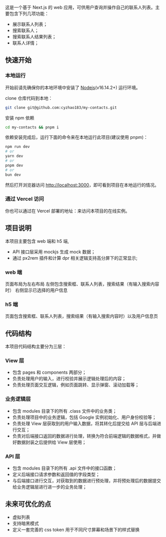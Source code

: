 这是一个基于 Next.js 的 web 应用，可供用户查询并操作自己的联系人列表。主要包含下列几项功能：

- 展示联系人列表；
- 搜索联系人；
- 搜索联系人结果列表；
- 联系人详情；

## 快速开始

### 本地运行

开始前请先确保你的本地环境中安装了 [Nodejs](https://nodejs.org)(v16.14.2+) 运行环境。

clone 仓库代码到本地：

```bash
git clone git@github.com:cyzhao183/my-contacts.git
```

安装 npm 依赖

```bash
cd my-contacts && pnpm i
```

依赖安装完成后，运行下面的命令来在本地运行此项目(建议使用 pnpm)：

```bash
npm run dev
# or
yarn dev
# or
pnpm dev
# or
bun dev
```

然后打开浏览器访问 [http://localhost:3000](http://localhost:3000)，即可看到项目在本地运行的情况。

### 通过 Vercel 访问

你也可以通过在 Vercel 部署的地址：[]()来访问本项目的在线实例。

## 项目说明

本项目主要包含 web 端和 h5 端,
- API 接口层采用 mockjs 生成 mock 数据；
- 通过 px2rem 插件和计算 dpr 相关逻辑支持高分屏下的正常显示;

### web 端

页面布局为左右布局
左侧包含搜索框、联系人列表，搜索结果（有输入搜索内容时）
右侧显示已选择的用户信息

### h5 端

页面包含搜索框、联系人列表，搜索结果（有输入搜索内容时）以及用户信息页

## 代码结构

本项目代码结构主要分为三层：

### View 层

- 包含 pages 和 components 两部分；
- 负责处理用户的输入，进行校验并展示逻辑处理后的内容；
- 负责处理页面交互逻辑，例如页面跳转、显示弹窗、滚动加载等；

### 业务逻辑层

- 包含 modules 目录下的所有 .class 文件中的业务类；
- 负责处理项目中的业务逻辑，包括 Google 实例初始化、用户身份校验等；
- 负责处理 View 层获取到的用户输入数据，将其转化后提交给 API 层与后端进行交互；
- 负责对后端接口返回的数据进行处理，转换为符合前端逻辑的数据格式，并做好数据封装之后提供给 View 层使用；

### API 层

- 包含 modules 目录下的所有 .api 文件中的接口函数；
- 定义后端接口请求参数和返回值的字段类型；
- 与后端接口进行交互，对获取到的数据进行预处理，并将预处理后的数据提交给业务逻辑层进行进一步的业务处理；

## 未来可优化的点

- 虚拟列表
- 支持暗黑模式
- 定义一套完善的 css token 用于不同尺寸屏幕和场景下的样式替换

